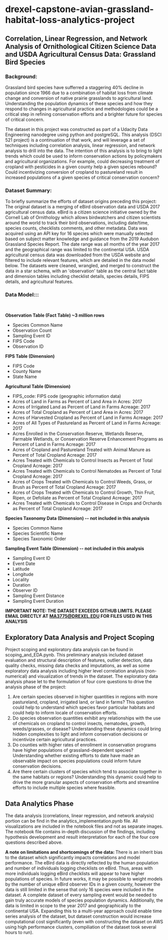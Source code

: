# drexel-capstone-avian-grassland-habitat-loss-analytics-project

<h2> Correlation, Linear Regression, and Network Analysis of Ornithological Citizen Science Data and USDA Agricultural Census Data: Grassland Bird Species</h2>

<h3> Background: </h3> Grassland bird species have sufferred a staggering 40% decline in population since 1966 due to a combination of habitat loss from climate change and conversion of native prairie grasslands to agricultural land. Understanding the population dynamics of these species and how they respond to changes in agricultural practice and methodologies could be a critical step in refining conservation efforts and a brighter future for species of critical concern.<br>

The dataset in this project was constructed as part of a Udacity Data Engineering nanodegree using python and postgreSQL. This analysis (DSCI 521 project) is a continuation of that work, and will leverage a set of techniques including correlation analysis, linear regression, and network analysis to drill into the data. The intention of this analysis is to bring to light trends which could be used to inform conservation actions by policymakers and agricultural organizations. For example, could decreasing treatment of cropland with pesticides in a given county help a given species rebound? Could incentivizing conversion of cropland to pastureland result in increased populations of a given species of critical conservation concern? 

<h3> Dataset Summary: </h3> To briefly summarize the efforts of dataset origins preceding this project: The original dataset is a merging of eBird observation data and USDA 2017 agricultural census data. eBird is a citizen science initiative owned by the Cornell Lab of Ornithology which allows birdwatchers and citizen scientists around the world to track their bird observations, including date/time, species counts, checklists comments, and other metadata. Data was acquired using an API key for 16 species which were manually selected based on subject matter knowledge and guidance from the 2019 Audubon Grassland Species Report. The date range was all months of the year 2017 and the geographical range was limited to the continental USA. USDA agricultural census data was downloaded from the USDA website and filtered to include relevant features, which are detailed in the data model below. The datasets were cleaned, wrangled, and merged to construct the data in a star schema, with an 'observation' table as the central fact table and dimension tables including checklist details, species details, FIPS details, and agricultural features.

<h3>Data Model:::</h3><br>

<b>Observation Table (Fact Table) ~3 million rows</b>
- Species Common Name
- Observation Count
- Sampling Event ID
- FIPS Code 
- Observation ID


<b>FIPS Table (Dimension)</b>
- FIPS Code
- County Name
- State Name


<b>Agricultural Table (Dimension)</b>
- FIPS_code: FIPS code (geographic information data)
- Acres of Land in Farms as Percent of Land Area in Acres: 2017
- Acres of Irrigated Land as Percent of Land in Farms Acreage: 2017
- Acres of Total Cropland as Percent of Land Area in Acres: 2017
- Acres of Harvested Cropland as Percent of Land in Farms Acreage: 2017
- Acres of All Types of Pastureland as Percent of Land in Farms Acreage: 2017
- Acres Enrolled in the Conservation Reserve, Wetlands Reserve, Farmable Wetlands, or Conservation Reserve Enhancement Programs as Percent of Land in Farms Acreage: 2017
- Acres of Cropland and Pastureland Treated with Animal Manure as Percent of Total Cropland Acreage: 2017
- Acres Treated with Chemicals to Control Insects as Percent of Total Cropland Acreage: 2017
- Acres Treated with Chemicals to Control Nematodes as Percent of Total Cropland Acreage: 2017
- Acres of Crops Treated with Chemicals to Control Weeds, Grass, or Brush as Percent of Total Cropland Acreage: 2017
- Acres of Crops Treated with Chemicals to Control Growth, Thin Fruit, Ripen, or Defoliate as Percent of Total Cropland Acreage: 2017
- Acres Treated with Chemicals to Control Disease in Crops and Orchards as Percent of Total Cropland Acreage: 2017


<b>Species Taxonomy Data (Dimension) -- not included in this analysis </b>
- Species Common Name
- Species Scientific Name
- Species Taxonomic Order

<b>Sampling Event Table (Dimension) -- not included in this analysis </b>
- Sampling Event ID
- Event Date
- Latitude
- Longitude
- Locality
- Duration
- Observer ID
- Sampling Event Distance
- Sampling Event Duration

<b> IMPORTANT NOTE: THE DATASET EXCEEDS GITHUB LIMITS. PLEASE EMAIL DIRECTLY AT MA3775@DREXEL.EDU FOR FILES USED IN THIS ANALYSIS</B>

<h2> Exploratory Data Analysis and Project Scoping </h2>

Project scoping and exploratory data analysis can be found in scoping_and_EDA.pynb. This preliminary analysis included dataset evaluation and structural description of features, outlier detection, data quality checks, missing data checks and imputations, as well as some exploratory data analysis including higher level correlation analysis (non-numerical) and visualization of trends in the dataset. The exploratory data analysis phase let to the formulation of four core questions to drive the analysis phase of the project:

1. Are certain species observed in higher quantities in regions with more pastureland, cropland, irrigated land, or land in farms? This question could help to understand which species favor particular habitats and could help to inform locale of conservation efforts.
2. Do species observation quantities exhibit any relationships with the use of chemicals on cropland to control insects, nematodes, growth, weeds/grasses, or disease? Understanding these dynamics could bring hidden complexities to light and inform conservation decisions or incentivize certain agricultural practices.
3. Do counties with higher rates of enrollment in conservation programs have higher populations of grassland-dependent species? Understanding whether existing efforts to date have made an observable impact on species populations could inform future conservation decisions.
4. Are there certain clusters of species which tend to associate together in the same habitats or regions? Understanding this dynamic could help to drive the more granular aspects of conservation efforts and streamline efforts to include multiple species where feasible.

<h2> Data Analytics Phase </h2>

The data analysis (correlations, linear regression, and network analysis) portion can be find in the analytics_implementation.pynb file. All visualizations are included in the notebook files and not as separate images. The notebook file contains in-depth discussion of the findings, including hypothesis development and result interpretation for each of the four core questions described above.

<b> A note on limitations and shortcomings of the data: </b> There is an inherit bias to the dataset which significantly impacts correlations and model performance. The eBird data is directly reflected by the human population and number of individuals logging checklists on eBird. Thus, areas with more individuals logging eBird checklists will appear to have higher populations of species. In future works, it may be possible to weight models by the number of unique eBird observer IDs in a given county, however the data is still limited in the sense that only 16 species were included in the dataset. A complete dataset of every sampling event would be needed to gain truly accurate models of species population dynamics. Additionally, the data is limited in scope to the year 2017 and geographically to the continental USA. Expanding this to a multi-year approach could enable time series analysis of the dataset, but dataset construction would increase computational cost significantly (even with constructing the dataset on AWS using high performance clusters, compiliation of the dataset took several hours to run).


